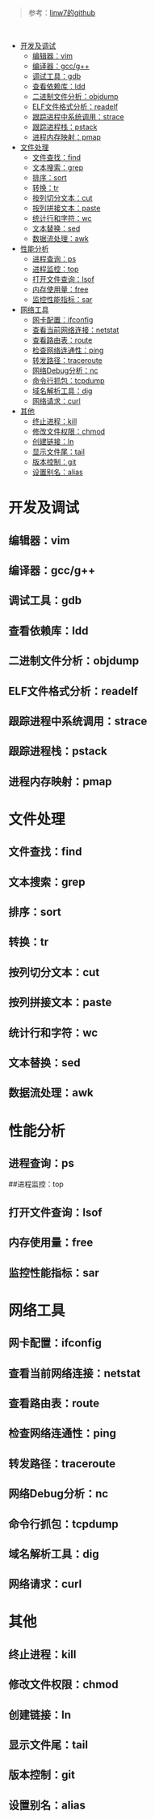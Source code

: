 >参考：[linw7的github](https://github.com/linw7/Skill-Tree/blob/master/Linux%E5%B7%A5%E5%85%B7.md)

<br>

<!-- GFM-TOC -->
* [开发及调试](#开发及调试)
    * [编辑器：vim](#编辑器vim)
    * [编译器：gcc/g++](#编译器gcc/g++)
    * [调试工具：gdb](#调试工具gdb)
    * [查看依赖库：ldd](#查看依赖库ldd)
    * [二进制文件分析：objdump](#二进制文件分析objdump)
    * [ELF文件格式分析：readelf](#elf文件格式分析readelf)
    * [跟踪进程中系统调用：strace](#跟踪进程中系统调用strace)
    * [跟踪进程栈：pstack](#跟踪进程栈pstack)
    * [进程内存映射：pmap](#进程内存映射pmap)
* [文件处理](#文件处理)
    * [文件查找：find](#文件查找find)
    * [文本搜索：grep](#文本搜索grep)
    * [排序：sort](#排序sort)
    * [转换：tr](#转换tr)
    * [按列切分文本：cut](#按列切分文本cut)
    * [按列拼接文本：paste](#按列拼接文本paste)
    * [统计行和字符：wc](#统计行和字符wc)
    * [文本替换：sed](#文本替换sed)
    * [数据流处理：awk](#数据流处理awk)
* [性能分析](#性能分析)
    * [进程查询：ps](#进程查询ps)
    * [进程监控：top](#进程监控top)
    * [打开文件查询：lsof](#打开文件查询lsof)
    * [内存使用量：free](#内存使用量free)
    * [监控性能指标：sar](#监控性能指标sar)
* [网络工具](#网络工具)
    * [网卡配置：ifconfig](#网卡配置ifconfig)
    * [查看当前网络连接：netstat](#查看当前网络连接netstat)
    * [查看路由表：route](#查看路由表route)
    * [检查网络连通性：ping](#检查网络连通性ping)
    * [转发路径：traceroute](#转发路径traceroute)
    * [网络Debug分析：nc](#网络debug分析nc)
    * [命令行抓包：tcpdump](#命令行抓包tcpdump)
    * [域名解析工具：dig](#域名解析工具dig)
    * [网络请求：curl](#网络请求curl)
* [其他](#其他)
    * [终止进程：kill](#终止进程kill)
    * [修改文件权限：chmod](#修改文件权限chmod)
    * [创建链接：ln](#创建链接ln)
    * [显示文件尾：tail](#显示文件尾tail)
    * [版本控制：git](#版本控制git)
    * [设置别名：alias](#设置别名alias)
<!-- GFM-TOC -->


# 开发及调试

## 编辑器：vim

## 编译器：gcc/g++

## 调试工具：gdb

## 查看依赖库：ldd

## 二进制文件分析：objdump

## ELF文件格式分析：readelf

## 跟踪进程中系统调用：strace

## 跟踪进程栈：pstack

## 进程内存映射：pmap

# 文件处理

## 文件查找：find

## 文本搜索：grep

## 排序：sort

## 转换：tr

## 按列切分文本：cut

## 按列拼接文本：paste

## 统计行和字符：wc

## 文本替换：sed

## 数据流处理：awk

# 性能分析

## 进程查询：ps

##进程监控：top

## 打开文件查询：lsof

## 内存使用量：free

## 监控性能指标：sar

# 网络工具

## 网卡配置：ifconfig

## 查看当前网络连接：netstat

## 查看路由表：route

## 检查网络连通性：ping

## 转发路径：traceroute

## 网络Debug分析：nc

## 命令行抓包：tcpdump

## 域名解析工具：dig

## 网络请求：curl

# 其他

## 终止进程：kill

## 修改文件权限：chmod

## 创建链接：ln

## 显示文件尾：tail

## 版本控制：git

## 设置别名：alias

